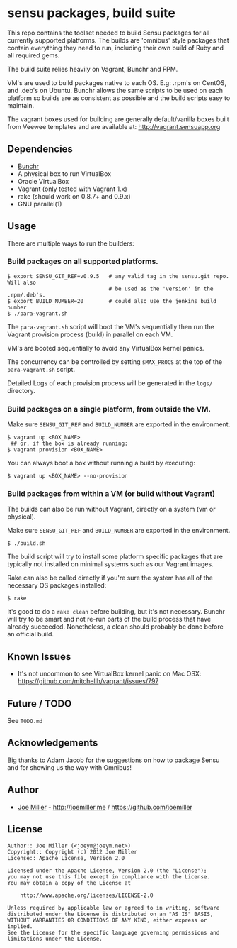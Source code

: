 sensu packages, build suite
===========================

This repo contains the toolset needed to build Sensu packages for all 
currently supported platforms. The builds are 'omnibus' style packages
that contain everything they need to run, including their own build of Ruby
and all required gems. 

The build suite relies heavily on Vagrant, Bunchr and FPM. 

VM's are used to build packages native to each OS. E.g: .rpm's on CentOS, and 
.deb's on Ubuntu. Bunchr allows the same scripts to be used on each platform
so builds are as consistent as possible and the build scripts easy to maintain.

The vagrant boxes used for building are generally default/vanilla boxes built
from Veewee templates and are available at:  http://vagrant.sensuapp.org

Dependencies
------------

- [Bunchr](https://github.com/joemiller/bunchr)
- A physical box to run VirtualBox
- Oracle VirtualBox
- Vagrant (only tested with Vagrant 1.x)
- rake (should work on 0.8.7+ and 0.9.x)
- GNU parallel(1)

Usage
-----

There are multiple ways to run the builders:

### Build packages on all supported platforms.

```
$ export SENSU_GIT_REF=v0.9.5   # any valid tag in the sensu.git repo. Will also 
                                # be used as the 'version' in the .rpm/.deb's.
$ export BUILD_NUMBER=20        # could also use the jenkins build number
$ ./para-vagrant.sh
```

The `para-vagrant.sh` script will boot the VM's sequentially then run the 
Vagrant provision process (build) in parallel on each VM.

VM's are booted sequentially to avoid any VirtualBox kernel panics.

The concurrency can be controlled by setting `$MAX_PROCS` at the top of the
`para-vagrant.sh` script.

Detailed Logs of each provision process will be generated in the `logs/` 
directory.

### Build packages on a single platform, from outside the VM.

Make sure `SENSU_GIT_REF` and `BUILD_NUMBER` are exported in the environment.

```
$ vagrant up <BOX_NAME>
 ## or, if the box is already running:
$ vagrant provision <BOX_NAME>
```

You can always boot a box without running a build by executing:

```
$ vagrant up <BOX_NAME> --no-provision
```

### Build packages from within a VM (or build without Vagrant)

The builds can also be run without Vagrant, directly on a system (vm or
physical).

Make sure `SENSU_GIT_REF` and `BUILD_NUMBER` are exported in the environment.

```
$ ./build.sh
```

The build script will try to install some platform specific packages that 
are typically not installed on minimal systems such as our Vagrant images.

Rake can also be called directly if you're sure the system has all of the
necessary OS packages installed:

```
$ rake
```

It's good to do a `rake clean` before building, but it's not necessary. Bunchr
will try to be smart and not re-run parts of the build process that have already
succeeded. Nonetheless, a clean should probably be done before an official
build.

Known Issues
-------------

* It's not uncommon to see VirtualBox kernel panic on Mac OSX:
  https://github.com/mitchellh/vagrant/issues/797

Future / TODO
-------------

See `TODO.md`

Acknowledgements
----------------

Big thanks to Adam Jacob for the suggestions on how to package Sensu and for
showing us the way with Omnibus!

Author
------

* [Joe Miller](https://twitter.com/miller_joe) - http://joemiller.me / https://github.com/joemiller

License
-------

    Author:: Joe Miller (<joeym@joeym.net>)
    Copyright:: Copyright (c) 2012 Joe Miller
    License:: Apache License, Version 2.0

    Licensed under the Apache License, Version 2.0 (the "License");
    you may not use this file except in compliance with the License.
    You may obtain a copy of the License at

        http://www.apache.org/licenses/LICENSE-2.0

    Unless required by applicable law or agreed to in writing, software
    distributed under the License is distributed on an "AS IS" BASIS,
    WITHOUT WARRANTIES OR CONDITIONS OF ANY KIND, either express or implied.
    See the License for the specific language governing permissions and
    limitations under the License.

